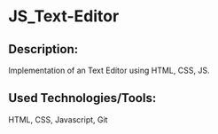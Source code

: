 # JS_Text-Editor

## Description:

Implementation of an Text Editor using HTML, CSS, JS.

## Used Technologies/Tools:

HTML, CSS, Javascript, Git
